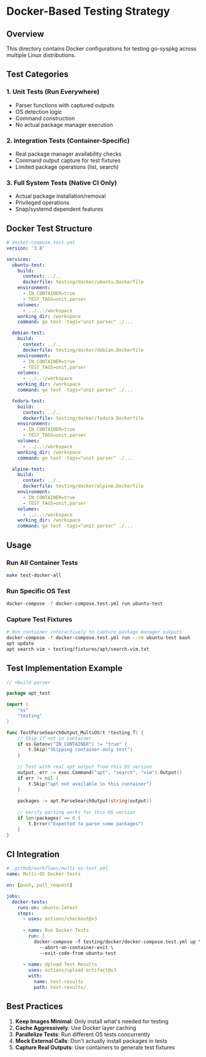 # Docker-Based Testing Strategy

## Overview

This directory contains Docker configurations for testing go-syspkg across multiple Linux distributions.

## Test Categories

### 1. Unit Tests (Run Everywhere)
- Parser functions with captured outputs
- OS detection logic
- Command construction
- No actual package manager execution

### 2. Integration Tests (Container-Specific)
- Real package manager availability checks
- Command output capture for test fixtures
- Limited package operations (list, search)

### 3. Full System Tests (Native CI Only)
- Actual package installation/removal
- Privileged operations
- Snap/systemd dependent features

## Docker Test Structure

```yaml
# docker-compose.test.yml
version: '3.8'

services:
  ubuntu-test:
    build:
      context: ../..
      dockerfile: testing/docker/ubuntu.Dockerfile
    environment:
      - IN_CONTAINER=true
      - TEST_TAGS=unit,parser
    volumes:
      - ../..:/workspace
    working_dir: /workspace
    command: go test -tags="unit parser" ./...

  debian-test:
    build:
      context: ../..
      dockerfile: testing/docker/debian.Dockerfile
    environment:
      - IN_CONTAINER=true
      - TEST_TAGS=unit,parser
    volumes:
      - ../..:/workspace
    working_dir: /workspace
    command: go test -tags="unit parser" ./...

  fedora-test:
    build:
      context: ../..
      dockerfile: testing/docker/fedora.Dockerfile
    environment:
      - IN_CONTAINER=true
      - TEST_TAGS=unit,parser
    volumes:
      - ../..:/workspace
    working_dir: /workspace
    command: go test -tags="unit parser" ./...

  alpine-test:
    build:
      context: ../..
      dockerfile: testing/docker/alpine.Dockerfile
    environment:
      - IN_CONTAINER=true
      - TEST_TAGS=unit,parser
    volumes:
      - ../..:/workspace
    working_dir: /workspace
    command: go test -tags="unit parser" ./...
```

## Usage

### Run All Container Tests
```bash
make test-docker-all
```

### Run Specific OS Test
```bash
docker-compose -f docker-compose.test.yml run ubuntu-test
```

### Capture Test Fixtures
```bash
# Run container interactively to capture package manager outputs
docker-compose -f docker-compose.test.yml run --rm ubuntu-test bash
apt update
apt search vim > testing/fixtures/apt/search-vim.txt
```

## Test Implementation Example

```go
// +build parser

package apt_test

import (
    "os"
    "testing"
)

func TestParseSearchOutput_MultiOS(t *testing.T) {
    // Skip if not in container
    if os.Getenv("IN_CONTAINER") != "true" {
        t.Skip("Skipping container-only test")
    }
    
    // Test with real apt output from this OS version
    output, err := exec.Command("apt", "search", "vim").Output()
    if err != nil {
        t.Skip("apt not available in this container")
    }
    
    packages := apt.ParseSearchOutput(string(output))
    
    // Verify parsing works for this OS version
    if len(packages) == 0 {
        t.Error("Expected to parse some packages")
    }
}
```

## CI Integration

```yaml
# .github/workflows/multi-os-test.yml
name: Multi-OS Docker Tests

on: [push, pull_request]

jobs:
  docker-tests:
    runs-on: ubuntu-latest
    steps:
      - uses: actions/checkout@v3
      
      - name: Run Docker Tests
        run: |
          docker-compose -f testing/docker/docker-compose.test.yml up \
            --abort-on-container-exit \
            --exit-code-from ubuntu-test
            
      - name: Upload Test Results
        uses: actions/upload-artifact@v3
        with:
          name: test-results
          path: test-results/
```

## Best Practices

1. **Keep Images Minimal**: Only install what's needed for testing
2. **Cache Aggressively**: Use Docker layer caching
3. **Parallelize Tests**: Run different OS tests concurrently
4. **Mock External Calls**: Don't actually install packages in tests
5. **Capture Real Outputs**: Use containers to generate test fixtures